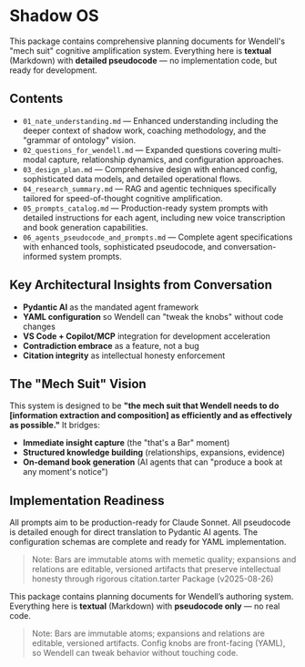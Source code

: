 # Shadow OS

This package contains comprehensive planning documents for Wendell's "mech suit" cognitive amplification system.
Everything here is **textual** (Markdown) with **detailed pseudocode** — no implementation code, but ready for development.


## Contents
- `01_nate_understanding.md` — Enhanced understanding including the deeper context of shadow work, coaching methodology, and the "grammar of ontology" vision.
- `02_questions_for_wendell.md` — Expanded questions covering multi-modal capture, relationship dynamics, and configuration approaches.
- `03_design_plan.md` — Comprehensive design with enhanced config, sophisticated data models, and detailed operational flows.
- `04_research_summary.md` — RAG and agentic techniques specifically tailored for speed-of-thought cognitive amplification.
- `05_prompts_catalog.md` — Production-ready system prompts with detailed instructions for each agent, including new voice transcription and book generation capabilities.
- `06_agents_pseudocode_and_prompts.md` — Complete agent specifications with enhanced tools, sophisticated pseudocode, and conversation-informed system prompts.

## Key Architectural Insights from Conversation
- **Pydantic AI** as the mandated agent framework
- **YAML configuration** so Wendell can "tweak the knobs" without code changes
- **VS Code + Copilot/MCP** integration for development acceleration
- **Contradiction embrace** as a feature, not a bug
- **Citation integrity** as intellectual honesty enforcement

## The "Mech Suit" Vision
This system is designed to be **"the mech suit that Wendell needs to do [information extraction and composition] as efficiently and as effectively as possible."** It bridges:
- **Immediate insight capture** (the "that's a Bar" moment)
- **Structured knowledge building** (relationships, expansions, evidence)
- **On-demand book generation** (AI agents that can "produce a book at any moment's notice")

## Implementation Readiness
All prompts aim to be production-ready for Claude Sonnet. All pseudocode is detailed enough for direct translation to Pydantic AI agents. The configuration schemas are complete and ready for YAML implementation.

> Note: Bars are immutable atoms with memetic quality; expansions and relations are editable, versioned artifacts that preserve intellectual honesty through rigorous citation.tarter Package (v2025-08-26)

This package contains planning documents for Wendell’s authoring system.
Everything here is **textual** (Markdown) with **pseudocode only** — no real code.

> Note: Bars are immutable atoms; expansions and relations are editable, versioned artifacts.
> Config knobs are front-facing (YAML), so Wendell can tweak behavior without touching code.
